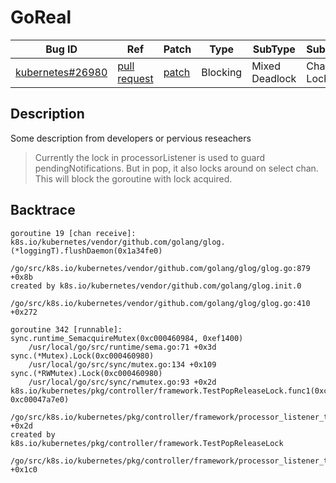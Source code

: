 
# GoReal

| Bug ID|  Ref | Patch | Type | SubType | SubsubType |
| ----  | ---- | ----  | ---- | ---- | ---- |
|[kubernetes#26980]|[pull request]|[patch]| Blocking | Mixed Deadlock | Channel & Lock |

[kubernetes#26980]:(kubernetes26980_test.go)
[patch]:https://github.com/kubernetes/kubernetes/pull/26980/files
[pull request]:https://github.com/kubernetes/kubernetes/pull/26980
 
## Description

Some description from developers or pervious reseachers

> Currently the lock in processorListener is used to guard pendingNotifications. 
> But in pop, it also locks around on select chan. This will block the goroutine 
> with lock acquired.


## Backtrace

```
goroutine 19 [chan receive]:
k8s.io/kubernetes/vendor/github.com/golang/glog.(*loggingT).flushDaemon(0x1a34fe0)
	/go/src/k8s.io/kubernetes/vendor/github.com/golang/glog/glog.go:879 +0x8b
created by k8s.io/kubernetes/vendor/github.com/golang/glog.init.0
	/go/src/k8s.io/kubernetes/vendor/github.com/golang/glog/glog.go:410 +0x272

goroutine 342 [runnable]:
sync.runtime_SemacquireMutex(0xc000460984, 0xef1400)
	/usr/local/go/src/runtime/sema.go:71 +0x3d
sync.(*Mutex).Lock(0xc000460980)
	/usr/local/go/src/sync/mutex.go:134 +0x109
sync.(*RWMutex).Lock(0xc000460980)
	/usr/local/go/src/sync/rwmutex.go:93 +0x2d
k8s.io/kubernetes/pkg/controller/framework.TestPopReleaseLock.func1(0xc000460980, 0xc00047a7e0)
	/go/src/k8s.io/kubernetes/pkg/controller/framework/processor_listener_test.go:40 +0x2d
created by k8s.io/kubernetes/pkg/controller/framework.TestPopReleaseLock
	/go/src/k8s.io/kubernetes/pkg/controller/framework/processor_listener_test.go:39 +0x1c0
```

